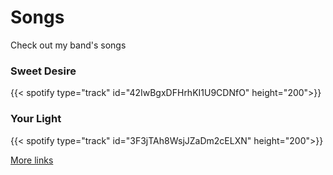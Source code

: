 # Songs

Check out my band's songs

### Sweet Desire
{{< spotify type="track" id="42IwBgxDFHrhKI1U9CDNfO" height="200">}}

### Your Light
{{< spotify type="track" id="3F3jTAh8WsjJZaDm2cELXN" height="200">}}


[More links](https://linktr.ee/we.are.delusional)